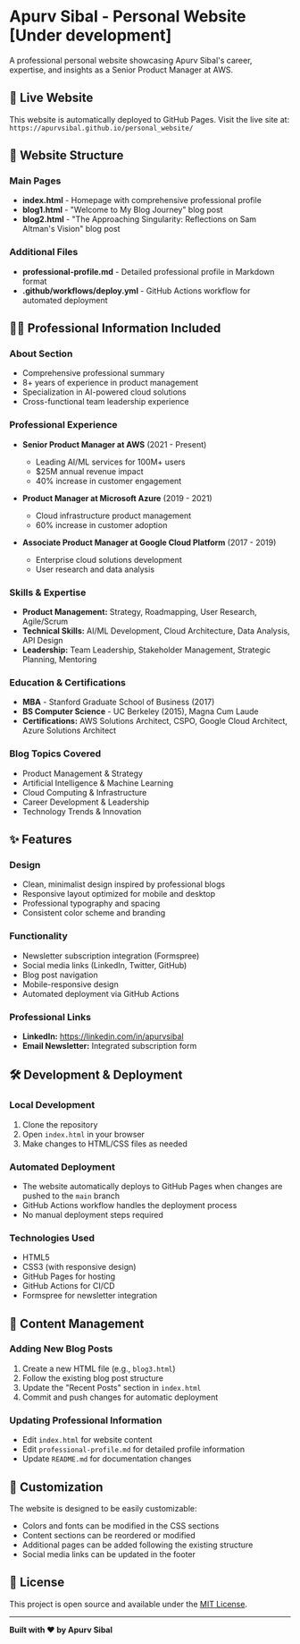 # Apurv Sibal - Personal Website [Under development]

A professional personal website showcasing Apurv Sibal's career, expertise, and insights as a Senior Product Manager at AWS.

## 🚀 Live Website

This website is automatically deployed to GitHub Pages. Visit the live site at: `https://apurvsibal.github.io/personal_website/`

## 📁 Website Structure

### Main Pages
- **index.html** - Homepage with comprehensive professional profile
- **blog1.html** - "Welcome to My Blog Journey" blog post
- **blog2.html** - "The Approaching Singularity: Reflections on Sam Altman's Vision" blog post

### Additional Files
- **professional-profile.md** - Detailed professional profile in Markdown format
- **.github/workflows/deploy.yml** - GitHub Actions workflow for automated deployment

## 👨‍💼 Professional Information Included

### About Section
- Comprehensive professional summary
- 8+ years of experience in product management
- Specialization in AI-powered cloud solutions
- Cross-functional team leadership experience

### Professional Experience
- **Senior Product Manager at AWS** (2021 - Present)
  - Leading AI/ML services for 100M+ users
  - $25M annual revenue impact
  - 40% increase in customer engagement

- **Product Manager at Microsoft Azure** (2019 - 2021)
  - Cloud infrastructure product management
  - 60% increase in customer adoption

- **Associate Product Manager at Google Cloud Platform** (2017 - 2019)
  - Enterprise cloud solutions development
  - User research and data analysis

### Skills & Expertise
- **Product Management:** Strategy, Roadmapping, User Research, Agile/Scrum
- **Technical Skills:** AI/ML Development, Cloud Architecture, Data Analysis, API Design
- **Leadership:** Team Leadership, Stakeholder Management, Strategic Planning, Mentoring

### Education & Certifications
- **MBA** - Stanford Graduate School of Business (2017)
- **BS Computer Science** - UC Berkeley (2015), Magna Cum Laude
- **Certifications:** AWS Solutions Architect, CSPO, Google Cloud Architect, Azure Solutions Architect

### Blog Topics Covered
- Product Management & Strategy
- Artificial Intelligence & Machine Learning
- Cloud Computing & Infrastructure
- Career Development & Leadership
- Technology Trends & Innovation

## ✨ Features

### Design
- Clean, minimalist design inspired by professional blogs
- Responsive layout optimized for mobile and desktop
- Professional typography and spacing
- Consistent color scheme and branding

### Functionality
- Newsletter subscription integration (Formspree)
- Social media links (LinkedIn, Twitter, GitHub)
- Blog post navigation
- Mobile-responsive design
- Automated deployment via GitHub Actions

### Professional Links
- **LinkedIn:** https://linkedin.com/in/apurvsibal
- **Email Newsletter:** Integrated subscription form

## 🛠️ Development & Deployment

### Local Development
1. Clone the repository
2. Open `index.html` in your browser
3. Make changes to HTML/CSS files as needed

### Automated Deployment
- The website automatically deploys to GitHub Pages when changes are pushed to the `main` branch
- GitHub Actions workflow handles the deployment process
- No manual deployment steps required

### Technologies Used
- HTML5
- CSS3 (with responsive design)
- GitHub Pages for hosting
- GitHub Actions for CI/CD
- Formspree for newsletter integration

## 📝 Content Management

### Adding New Blog Posts
1. Create a new HTML file (e.g., `blog3.html`)
2. Follow the existing blog post structure
3. Update the "Recent Posts" section in `index.html`
4. Commit and push changes for automatic deployment

### Updating Professional Information
- Edit `index.html` for website content
- Edit `professional-profile.md` for detailed profile information
- Update `README.md` for documentation changes

## 🔧 Customization

The website is designed to be easily customizable:
- Colors and fonts can be modified in the CSS sections
- Content sections can be reordered or modified
- Additional pages can be added following the existing structure
- Social media links can be updated in the footer

## 📄 License

This project is open source and available under the [MIT License](LICENSE).

---

**Built with ❤️ by Apurv Sibal**
